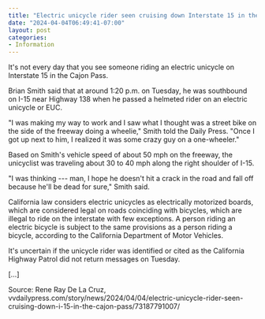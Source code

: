 ```yaml
---
title: "Electric unicycle rider seen cruising down Interstate 15 in the Cajon Pass"
date: "2024-04-04T06:49:41-07:00"
layout: post
categories:
- Information
---
```


It's not every day that you see someone riding an electric unicycle on Interstate 15 in the Cajon Pass.

Brian Smith said that at around 1:20 p.m. on Tuesday, he was southbound on I-15 near Highway 138 when he passed a helmeted rider on an electric unicycle or EUC.

"I was making my way to work and I saw what I thought was a street bike on the side of the freeway doing a wheelie," Smith told the Daily Press. "Once I got up next to him, I realized it was some crazy guy on a one-wheeler."

Based on Smith's vehicle speed of about 50 mph on the freeway, the unicyclist was traveling about 30 to 40 mph along the right shoulder of I-15.

"I was thinking --- man, I hope he doesn't hit a crack in the road and fall off because he'll be dead for sure," Smith said.

California law considers electric unicycles as electrically motorized boards, which are considered legal on roads coinciding with bicycles, which are illegal to ride on the interstate with few exceptions. A person riding an electric bicycle is subject to the same provisions as a person riding a bicycle, according to the California Department of Motor Vehicles.

It's uncertain if the unicycle rider was identified or cited as the California Highway Patrol did not return messages on Tuesday.

\[…\]

Source: Rene Ray De La Cruz, vvdailypress.com/story/news/2024/04/04/electric-unicycle-rider-seen-cruising-down-i-15-in-the-cajon-pass/73187791007/
